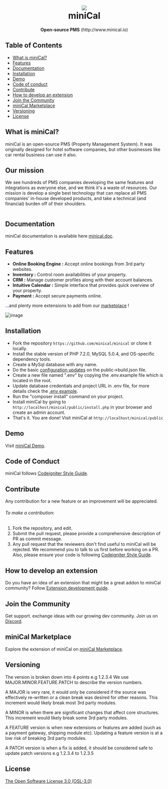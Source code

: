 
<p>
	<h1 align="center">
		<img src="https://user-images.githubusercontent.com/604232/125141099-e5e4f300-e0c8-11eb-9477-3e8601382ec9.png"/>
		<br/>
	miniCal</h1>
</p>


<p align="center">
	<b>Open-source PMS</b> (http://www.minical.io)	
</p>

## Table of Contents

* [What is miniCal?](#what-is-minical)
* [Features](#features)
* [Documentation](#documentation)
* [Installation](#installation)
* [Demo](#demo)
* [Code of conduct](#code-of-conduct)
* [Contribute](#contribute)
* [How to develop an extension](#how-to-develop-an-extension)
* [Join the Community](#join-the-community)
* [miniCal Marketplace](#miniCal-marketplace)
* [Versioning](#versioning)
* [License](#license)

## What is miniCal?
miniCal is an open-source PMS (Property Management System). It was originally designed for hotel software companies, but other businesses like car rental business can use it also. 

## Our mission
We see hundreds of PMS companies developing the same features and integrations as everyone else, and we think it's a waste of resources. Our mission is develop a single best technology that can replace all PMS companies' in-house developed products, and take a technical (and financial) burden off of their shoulders.

<img src="https://snipboard.io/KZDfkU.jpg" alt="">


## Documentation
miniCal documentation is available here [minical.doc](https://github.com/minical/minical/wiki).

## Features
* <b>Online Booking Engine&nbsp;:</b>&nbsp;Accept online bookings from 3rd party websites.
* <b>Inventory&nbsp;:</b>&nbsp;Control room availabilities of your property.
* <b>CRM&nbsp;:</b>&nbsp;Manage customer profiles along with their account balances.
* <b>Intuitive Calendar&nbsp;:</b>&nbsp;Simple interface that provides quick overview of your property.
* <b>Payment&nbsp;:</b>&nbsp;Accept secure payments online.

...and plenty more extensions to add from our [marketplace](http://marketplace.minical.io/) !

![image](https://user-images.githubusercontent.com/604232/110357719-7236ba80-7ff0-11eb-9d75-e9aebfbba367.png)


## Installation

* Fork the repository `https://github.com/minical/minical` or clone it locally.
* Install the stable version of PHP 7.2.0, MySQL 5.0.4, and OS-specific dependency tools.
* Create a MySql database with any name.
* Do the basic [configuration updates](https://github.com/minical/minical/wiki/configuration) on the public->build.json file.
* Create a new file named ".env" by copying the .env.example file which is located in the root. 
* Update database credentials and project URL in .env file, for more details check the [.env example](https://github.com/minical/minical/wiki/.env-example).
* Run the "composer install" command on your project.
* Install miniCal by going to `http://localhost/minical/public/install.php` in your browser and create an admin account.
* That's it. You are done! Visit miniCal at `http://localhost/minical/public`

## Demo
Visit [miniCal Demo](http://demo.minical.io/).


## Code of Conduct
miniCal follows [Codeigniter Style Guide](https://codeigniter.com/userguide3/general/styleguide.html).

## Contribute

Any contribution for a new feature or an improvement will be appreciated.
###### To make a contribution:
1. Fork the repository, and edit.
2. Submit the pull request, please provide a comprehensive description of PR as commit message.
3. Any pull request that the reviewers don't find useful to miniCal will be rejected. We recommend you to talk to us first before working on a PR. Also, please ensure your code is following [Codeigniter Style Guide](https://codeigniter.com/userguide3/general/styleguide.html).

## How to develop an extension
Do you have an idea of an extension that might be a great addon to miniCal community?
Follow [Extension development guide](https://github.com/minical/minical/wiki).

## Join the Community
Get support. exchange ideas with our growing dev community. Join us on [Discord](https://discord.gg/a7B7RXZ3w5).

## miniCal Marketplace
Explore the extension of miniCal on [miniCal Marketplace](http://marketplace.minical.io/).

## Versioning

The version is broken down into 4 points e.g 1.2.3.4 We use MAJOR.MINOR.FEATURE.PATCH to describe the version numbers.

A MAJOR is very rare, it would only be considered if the source was effectively re-written or a clean break was desired for other reasons. This increment would likely break most 3rd party modules.

A MINOR is when there are significant changes that affect core structures. This increment would likely break some 3rd party modules.

A FEATURE version is when new extensions or features are added (such as a payment gateway, shipping module etc). Updating a feature version is at a low risk of breaking 3rd party modules.

A PATCH version is when a fix is added, it should be considered safe to update patch versions e.g 1.2.3.4 to 1.2.3.5

## License

[The Open Software License 3.0 (OSL-3.0)](https://github.com/minical/minical/blob/main/LICENSE)



